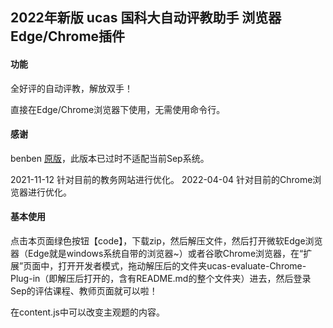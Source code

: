 2022年新版 ucas 国科大自动评教助手 浏览器Edge/Chrome插件
----

#### 功能

全好评的自动评教，解放双手！

直接在Edge/Chrome浏览器下使用，无需使用命令行。

#### 感谢
benben [原版](https://codeload.github.com/banben/ucas_evaluate)，此版本已过时不适配当前Sep系统。

2021-11-12 针对目前的教务网站进行优化。
2022-04-04 针对目前的Chrome浏览器进行优化。

#### 基本使用

点击本页面绿色按钮【code】，下载zip，然后解压文件，然后打开微软Edge浏览器（Edge就是windows系统自带的浏览器~）或者谷歌Chrome浏览器，在“扩展”页面中，打开开发者模式，拖动解压后的文件夹ucas-evaluate-Chrome-Plug-in（即解压后打开的，含有README.md的整个文件夹）进去，然后登录Sep的评估课程、教师页面就可以啦！

在content.js中可以改变主观题的内容。

